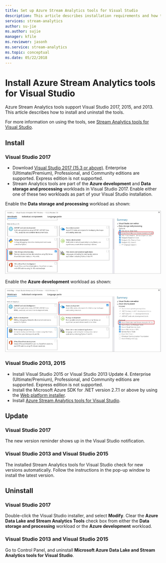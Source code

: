 ```yaml
---
title: Set up Azure Stream Analytics tools for Visual Studio
description: This article describes installation requirements and how to setup the Azure Stream Analytics tools for Visual Studio.
services: stream-analytics
author: su-jie
ms.author: sujie
manager: kfile
ms.reviewer: jasonh
ms.service: stream-analytics
ms.topic: conceptual
ms.date: 05/22/2018
---
```

# Install Azure Stream Analytics tools for Visual Studio
Azure Stream Analytics tools support Visual Studio 2017, 2015, and 2013. This article describes how to install and uninstall the tools.

For more information on using the tools, see [Stream Analytics tools for Visual Studio](https://docs.microsoft.com/azure/stream-analytics/stream-analytics-tools-for-visual-studio).

## Install
### Visual Studio 2017
* Download [Visual Studio 2017 (15.3 or above)](https://www.visualstudio.com/). Enterprise (Ultimate/Premium), Professional, and Community editions are supported. Express edition is not supported. 
* Stream Analytics tools are part of the **Azure development** and **Data storage and processing** workloads in Visual Studio 2017. Enable either one of these two workloads as part of your Visual Studio installation.

Enable the **Data storage and processing** workload as shown:

![Data storage and processing workload is selected](./media/stream-analytics-tools-for-visual-studio-install/stream-analytics-tools-for-vs-2017-install-01.png)

Enable the **Azure development** workload as shown:

![Azure development workload is selected](./media/stream-analytics-tools-for-visual-studio-install/stream-analytics-tools-for-vs-2017-install-02.png)


### Visual Studio 2013, 2015
* Install Visual Studio 2015 or Visual Studio 2013 Update 4. Enterprise (Ultimate/Premium), Professional, and Community editions are supported. Express edition is not supported. 
* Install the Microsoft Azure SDK for .NET version 2.7.1 or above by using the [Web platform installer](http://www.microsoft.com/web/downloads/platform.aspx).
* Install [Azure Stream Analytics tools for Visual Studio](http://aka.ms/asatoolsvs).

## Update

### Visual Studio 2017
The new version reminder shows up in the Visual Studio notification. 

### Visual Studio 2013 and Visual Studio 2015
The installed Stream Analytics tools for Visual Studio check for new versions automatically. Follow the instructions in the pop-up window to install the latest version. 


## Uninstall

### Visual Studio 2017
Double-click the Visual Studio installer, and select **Modify**. Clear the **Azure Data Lake and Stream Analytics Tools** check box from either the **Data storage and processing** workload or the **Azure development** workload.

### Visual Studio 2013 and Visual Studio 2015
Go to Control Panel, and uninstall **Microsoft Azure Data Lake and Stream Analytics tools for Visual Studio**.





